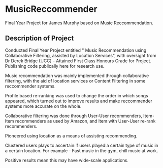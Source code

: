 MusicReccommender
=================

Final Year Project for James Murphy based on  Music Reccommendation.

<h2>
Description of Project
</h2>

Conducted Final Year Project entitled " Music Recommendation using Collaborative Filtering, assisted by Location Services", with oversight from Dr Derek Bridge (UCC) - Attained First Class Honours Grade for Project. Publishing code publically here for research use.

Music recommendation was mainly implemented through collaborative filtering, with the aid of location services or Content Filtering in some reccommender systems. 

Profile based re-ranking was used to change the order in which songs appeared, which turned out to improve results and make reccommender systems more accurate on the whole.

Collaborative filtering was done through User-User recommenders, Item-Item recommenders as used by Amazon, and Item with User-User re-rank recommenders. 

Pioneered using location as a means of assisting recommending. 

Clustered users plays to ascertain if users played a certain type of music in a certain location. For example - Fast music in the gym, chill music at work. 

Positive results mean this may have wide-scale applications.

